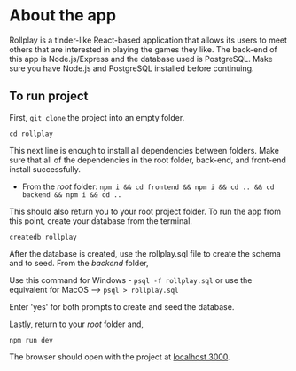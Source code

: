 # About the app

Rollplay is a tinder-like React-based application that allows its users to meet others that are interested in playing the games they like. The back-end of this app is Node.js/Express and the database used is PostgreSQL. Make sure you have Node.js and PostgreSQL installed before continuing.


## To run project

First, `git clone` the project into an empty folder.

`cd rollplay`

This next line is enough to install all dependencies between folders. Make sure that all of the dependencies in the root folder, back-end, and front-end install successfully.

- From the *root* folder:
 `npm i && cd frontend && npm i && cd .. && cd backend && npm i && cd ..`

This should also return you to your root project folder. To run the app from this point, create your database from the terminal.

`createdb rollplay`

After the database is created, use the rollplay.sql file to create the schema and to seed. From the *backend* folder,

Use this command for Windows - `psql -f rollplay.sql` or use the equivalent for MacOS --> `psql > rollplay.sql` 

Enter 'yes' for both prompts to create and seed the database.

Lastly, return to your *root* folder and,

`npm run dev`

The browser should open with the project at [localhost 3000](http://localhost:3000).